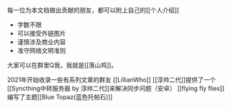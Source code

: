 每一位为本文档做出贡献的朋友，都可以附上自己的[[个人介绍]]
- 字数不限
- 可以接受外链图片
- 谨慎涉及商业内容
- 准守网络文明准则

大家可以在群里Q我，我就是[[落山鸡]]。


2021年开始收录一些有系列文章的群友
[[LillianWho]]
[[淳帅二代]]提供了一个[[Syncthing中转服务器 by 淳帅二代]]来解决同步问题（安卓）
[[flying fly flies]]编写了主题[[Blue Topaz(蓝色托帕石)]]